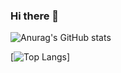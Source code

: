 ### Hi there 👋



![Anurag's GitHub stats](https://github-readme-stats.vercel.app/api?username=MRacumen&show_icons=true&theme=tokyonight)

[![Top Langs](https://github-readme-stats.vercel.app/api/top-langs/?username=MRacumen&layout=compact&theme=dark)]

